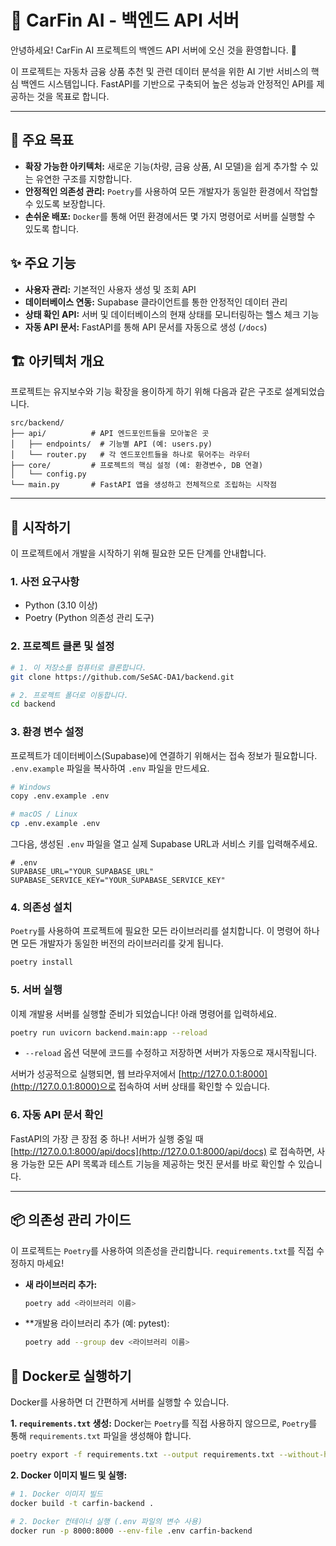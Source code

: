 # 🚗 CarFin AI - 백엔드 API 서버

안녕하세요! CarFin AI 프로젝트의 백엔드 API 서버에 오신 것을 환영합니다. 👋

이 프로젝트는 자동차 금융 상품 추천 및 관련 데이터 분석을 위한 AI 기반 서비스의 핵심 백엔드 시스템입니다. FastAPI를 기반으로 구축되어 높은 성능과 안정적인 API를 제공하는 것을 목표로 합니다.

---

## 🎯 주요 목표

*   **확장 가능한 아키텍처:** 새로운 기능(차량, 금융 상품, AI 모델)을 쉽게 추가할 수 있는 유연한 구조를 지향합니다.
*   **안정적인 의존성 관리:** `Poetry`를 사용하여 모든 개발자가 동일한 환경에서 작업할 수 있도록 보장합니다.
*   **손쉬운 배포:** `Docker`를 통해 어떤 환경에서든 몇 가지 명령어로 서버를 실행할 수 있도록 합니다.

## ✨ 주요 기능

*   **사용자 관리:** 기본적인 사용자 생성 및 조회 API
*   **데이터베이스 연동:** Supabase 클라이언트를 통한 안정적인 데이터 관리
*   **상태 확인 API:** 서버 및 데이터베이스의 현재 상태를 모니터링하는 헬스 체크 기능
*   **자동 API 문서:** FastAPI를 통해 API 문서를 자동으로 생성 (`/docs`)

## 🏗️ 아키텍처 개요

프로젝트는 유지보수와 기능 확장을 용이하게 하기 위해 다음과 같은 구조로 설계되었습니다.

```
src/backend/
├── api/          # API 엔드포인트들을 모아놓은 곳
│   ├── endpoints/  # 기능별 API (예: users.py)
│   └── router.py   # 각 엔드포인트들을 하나로 묶어주는 라우터
├── core/         # 프로젝트의 핵심 설정 (예: 환경변수, DB 연결)
│   └── config.py
└── main.py       # FastAPI 앱을 생성하고 전체적으로 조립하는 시작점
```

---

## 🚀 시작하기

이 프로젝트에서 개발을 시작하기 위해 필요한 모든 단계를 안내합니다.

### 1. 사전 요구사항

*   Python (3.10 이상)
*   Poetry (Python 의존성 관리 도구)

### 2. 프로젝트 클론 및 설정

```bash
# 1. 이 저장소를 컴퓨터로 클론합니다.
git clone https://github.com/SeSAC-DA1/backend.git

# 2. 프로젝트 폴더로 이동합니다.
cd backend
```

### 3. 환경 변수 설정

프로젝트가 데이터베이스(Supabase)에 연결하기 위해서는 접속 정보가 필요합니다. `.env.example` 파일을 복사하여 `.env` 파일을 만드세요.

```bash
# Windows
copy .env.example .env

# macOS / Linux
cp .env.example .env
```

그다음, 생성된 `.env` 파일을 열고 실제 Supabase URL과 서비스 키를 입력해주세요.

```env
# .env
SUPABASE_URL="YOUR_SUPABASE_URL"
SUPABASE_SERVICE_KEY="YOUR_SUPABASE_SERVICE_KEY"
```

### 4. 의존성 설치

`Poetry`를 사용하여 프로젝트에 필요한 모든 라이브러리를 설치합니다. 이 명령어 하나면 모든 개발자가 동일한 버전의 라이브러리를 갖게 됩니다.

```bash
poetry install
```

### 5. 서버 실행

이제 개발용 서버를 실행할 준비가 되었습니다! 아래 명령어를 입력하세요.

```bash
poetry run uvicorn backend.main:app --reload
```
*   `--reload` 옵션 덕분에 코드를 수정하고 저장하면 서버가 자동으로 재시작됩니다.

서버가 성공적으로 실행되면, 웹 브라우저에서 [http://127.0.0.1:8000](http://127.0.0.1:8000)으로 접속하여 서버 상태를 확인할 수 있습니다.

### 6. 자동 API 문서 확인

FastAPI의 가장 큰 장점 중 하나! 서버가 실행 중일 때 [http://127.0.0.1:8000/api/docs](http://127.0.0.1:8000/api/docs) 로 접속하면, 사용 가능한 모든 API 목록과 테스트 기능을 제공하는 멋진 문서를 바로 확인할 수 있습니다.

---

## 📦 의존성 관리 가이드

이 프로젝트는 `Poetry`를 사용하여 의존성을 관리합니다. `requirements.txt`를 직접 수정하지 마세요!

*   **새 라이브러리 추가:**
    ```bash
    poetry add <라이브러리 이름>
    ```
*   **개발용 라이브러리 추가 (예: pytest):
    ```bash
    poetry add --group dev <라이브러리 이름>
    ```

## 🐳 Docker로 실행하기

Docker를 사용하면 더 간편하게 서버를 실행할 수 있습니다.

**1. `requirements.txt` 생성:**
Docker는 `Poetry`를 직접 사용하지 않으므로, `Poetry`를 통해 `requirements.txt` 파일을 생성해야 합니다.

```bash
poetry export -f requirements.txt --output requirements.txt --without-hashes
```

**2. Docker 이미지 빌드 및 실행:**

```bash
# 1. Docker 이미지 빌드
docker build -t carfin-backend .

# 2. Docker 컨테이너 실행 (.env 파일의 변수 사용)
docker run -p 8000:8000 --env-file .env carfin-backend
```